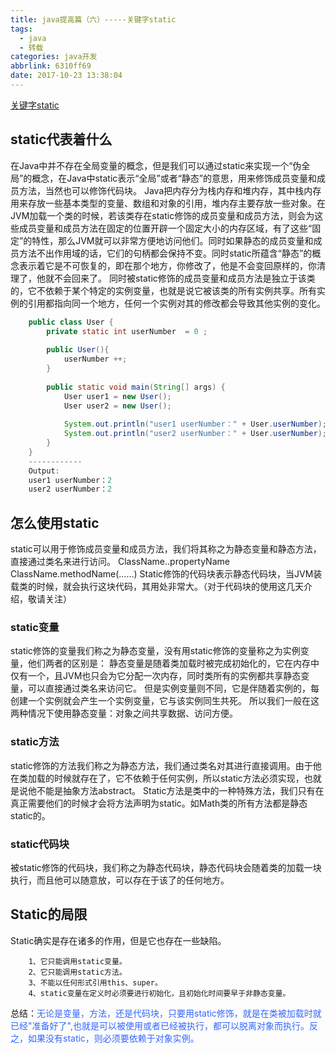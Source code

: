 ```yaml
---
title: java提高篇（六）-----关键字static
tags:
  - java
  - 转载
categories: java开发
abbrlink: 6310ff69
date: 2017-10-23 13:38:04
---
```

<a href="http://blog.csdn.net/chenssy/article/details/13004291" class="LinkCard">关键字static</a>

## static代表着什么
在Java中并不存在全局变量的概念，但是我们可以通过static来实现一个“伪全局”的概念，在Java中static表示“全局”或者“静态”的意思，用来修饰成员变量和成员方法，当然也可以修饰代码块。
Java把内存分为栈内存和堆内存，其中栈内存用来存放一些基本类型的变量、数组和对象的引用，堆内存主要存放一些对象。在JVM加载一个类的时候，若该类存在static修饰的成员变量和成员方法，则会为这些成员变量和成员方法在固定的位置开辟一个固定大小的内存区域，有了这些“固定”的特性，那么JVM就可以非常方便地访问他们。同时如果静态的成员变量和成员方法不出作用域的话，它们的句柄都会保持不变。同时static所蕴含“静态”的概念表示着它是不可恢复的，即在那个地方，你修改了，他是不会变回原样的，你清理了，他就不会回来了。
同时被static修饰的成员变量和成员方法是独立于该类的，它不依赖于某个特定的实例变量，也就是说它被该类的所有实例共享。所有实例的引用都指向同一个地方，任何一个实例对其的修改都会导致其他实例的变化。
<!-- more -->
```java
    public class User {  
        private static int userNumber  = 0 ;  
        
        public User(){  
            userNumber ++;  
        }  
        
        public static void main(String[] args) {  
            User user1 = new User();  
            User user2 = new User();  
            
            System.out.println("user1 userNumber：" + User.userNumber);  
            System.out.println("user2 userNumber：" + User.userNumber);  
        }  
    }      
    ------------  
    Output:  
    user1 userNumber：2  
    user2 userNumber：2  
```

##  怎么使用static
static可以用于修饰成员变量和成员方法，我们将其称之为静态变量和静态方法，直接通过类名来进行访问。
ClassName..propertyName
ClassName.methodName(……)
Static修饰的代码块表示静态代码块，当JVM装载类的时候，就会执行这块代码，其用处非常大。（对于代码块的使用这几天介绍，敬请关注）

### static变量
static修饰的变量我们称之为静态变量，没有用static修饰的变量称之为实例变量，他们两者的区别是：
静态变量是随着类加载时被完成初始化的，它在内存中仅有一个，且JVM也只会为它分配一次内存，同时类所有的实例都共享静态变量，可以直接通过类名来访问它。
但是实例变量则不同，它是伴随着实例的，每创建一个实例就会产生一个实例变量，它与该实例同生共死。
所以我们一般在这两种情况下使用静态变量：对象之间共享数据、访问方便。
### static方法
static修饰的方法我们称之为静态方法，我们通过类名对其进行直接调用。由于他在类加载的时候就存在了，它不依赖于任何实例，所以static方法必须实现，也就是说他不能是抽象方法abstract。
Static方法是类中的一种特殊方法，我们只有在真正需要他们的时候才会将方法声明为static。如Math类的所有方法都是静态static的。
### static代码块
被static修饰的代码块，我们称之为静态代码块，静态代码块会随着类的加载一块执行，而且他可以随意放，可以存在于该了的任何地方。

## Static的局限
Static确实是存在诸多的作用，但是它也存在一些缺陷。

        1、它只能调用static变量。
        2、它只能调用static方法。
        3、不能以任何形式引用this、super。
        4、static变量在定义时必须要进行初始化，且初始化时间要早于非静态变量。
总结：<font color="#3366ff">无论是变量，方法，还是代码块，只要用static修饰，就是在类被加载时就已经"准备好了",也就是可以被使用或者已经被执行，都可以脱离对象而执行。反之，如果没有static，则必须要依赖于对象实例。</font>